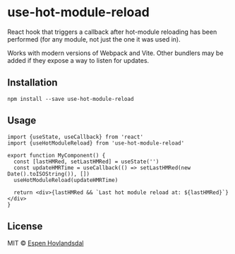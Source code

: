 # use-hot-module-reload

React hook that triggers a callback after hot-module reloading has been performed (for any module, not just the one it was used in).

Works with modern versions of Webpack and Vite.
Other bundlers may be added if they expose a way to listen for updates.

## Installation

```
npm install --save use-hot-module-reload
```

## Usage

```tsx
import {useState, useCallback} from 'react'
import {useHotModuleReload} from 'use-hot-module-reload'

export function MyComponent() {
  const [lastHMRed, setLastHMRed] = useState('')
  const updateHMRTime = useCallback(() => setLastHMRed(new Date().toISOString()), [])
  useHotModuleReload(updateHMRTime)

  return <div>{lastHMRed && `Last hot module reload at: ${lastHMRed}`}</div>
}
```

## License

MIT © [Espen Hovlandsdal](https://espen.codes/)
